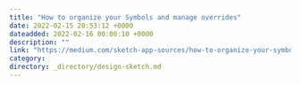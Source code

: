 ```yaml
---
title: "How to organize your Symbols and manage overrides"
date: 2022-02-15 20:53:12 +0000
dateadded: 2022-02-16 00:00:10 +0000
description: ""
link: "https://medium.com/sketch-app-sources/how-to-organize-your-symbols-and-manage-overrides-36d30258bd0a?source=rss----d23119b14977---4"
category:
directory: _directory/design-sketch.md
---
```

